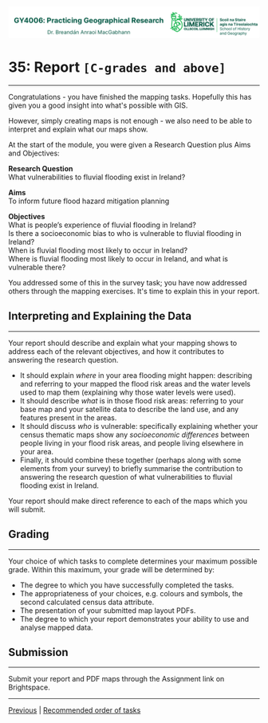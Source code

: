 ![UL Geography logo](../assets/images/GY4006_logo.png)

# 35: Report ```[C-grades and above]```
___
Congratulations - you have finished the mapping tasks. Hopefully this has given you a good insight into what's possible with GIS.

However, simply creating maps is not enough - we also need to be able to interpret and explain what our maps show.

At the start of the module, you were given a Research Question plus Aims and Objectives:

**Research Question**  
What vulnerabilities to fluvial flooding exist in Ireland?

**Aims**  
To inform future flood hazard mitigation planning

**Objectives**  
What is people’s experience of fluvial flooding in Ireland?  
Is there a socioeconomic bias to who is vulnerable to fluvial flooding in Ireland?  
When is fluvial flooding most likely to occur in Ireland?  
Where is fluvial flooding most likely to occur in Ireland, and what is vulnerable there?  

You addressed some of this in the survey task; you have now addressed others through the mapping exercises. It's time to explain this in your report.

## Interpreting and Explaining the Data
___
Your report should describe and explain what your mapping shows to address each of the relevant objectives, and how it contributes to answering the research question.

- It should explain *where* in your area flooding might happen: describing and referring to your mapped the flood risk areas and the water levels used to map them (explaining why those water levels were used).
- It should describe *what* is in those flood risk areas: referring to your base map and your satellite data to describe the land use, and any features present in the areas.
- It should discuss *who* is vulnerable: specifically explaining whether your census thematic maps show any *socioeconomic differences* between people living in your flood risk areas, and people living elsewhere in your area.
- Finally, it should combine these together (perhaps along with some elements from your survey) to briefly summarise the contribution to answering the research question of what vulnerabilities to fluvial flooding exist in Ireland.

Your report should make direct reference to each of the maps which you will submit. 

## Grading
___

Your choice of which tasks to complete determines your maximum possible grade. Within this maximum, your grade will be determined by:

- The degree to which you have successfully completed the tasks.
- The appropriateness of your choices, e.g. colours and symbols, the second calculated census data attribute.
- The presentation of your submitted map layout PDFs.
- The degree to which your report demonstrates your ability to use and analyse mapped data.


## Submission
___

Submit your report and PDF maps through the Assignment link on Brightspace.

___
[Previous](./34_multi-map_layouts.md) | [Recommended order of tasks](./start.md#recommended-order-of-tasks)
